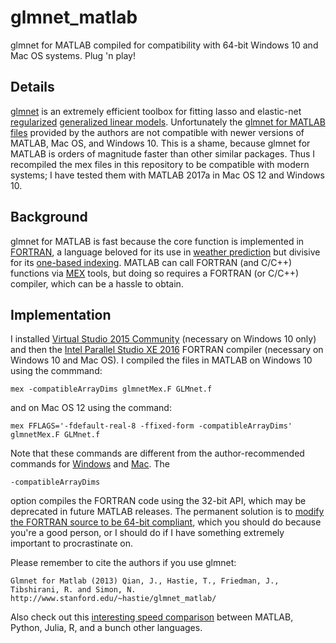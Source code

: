 # glmnet_matlab
glmnet for MATLAB compiled for compatibility with 64-bit Windows 10 and Mac OS systems. Plug 'n play!
## Details
[glmnet](https://web.stanford.edu/~hastie/glmnet/glmnet_alpha.html) is an extremely efficient toolbox for fitting lasso and elastic-net [regularized](https://en.wikipedia.org/wiki/Regularization_(mathematics)) [generalized linear models](https://en.wikipedia.org/wiki/Generalized_linear_model). Unfortunately the [glmnet for MATLAB files](https://web.stanford.edu/~hastie/glmnet_matlab/) provided by the authors are not compatible with newer versions of MATLAB, Mac OS, and Windows 10. This is a shame, because glmnet for MATLAB is orders of magnitude faster than other similar packages. Thus I recompiled the mex files in this repository to be compatible with modern systems; I have tested them with MATLAB 2017a in Mac OS 12 and Windows 10.
## Background
glmnet for MATLAB is fast because the core function is implemented in [FORTRAN](https://en.wikipedia.org/wiki/Fortran), a language beloved for its use in [weather prediction](https://imgur.com/gallery/EeI8V3E) but divisive for its [one-based indexing](https://en.wikipedia.org/wiki/Zero-based_numbering). MATLAB can call FORTRAN (and C/C++) functions via [MEX](https://www.mathworks.com/help/matlab/matlab_external/introducing-mex-files.html) tools, but doing so requires a FORTRAN (or C/C++) compiler, which can be a hassle to obtain.
## Implementation
I installed [Virtual Studio 2015 Community](https://visualstudio.microsoft.com/vs/older-downloads/) (necessary on Windows 10 only) and then the [Intel Parallel Studio XE 2016](https://software.intel.com/en-us/parallel-studio-xe/choose-download) FORTRAN compiler (necessary on Windows 10 and Mac OS). I compiled the files in MATLAB on Windows 10 using the commmand:
```
mex -compatibleArrayDims glmnetMex.F GLMnet.f 
```
and on Mac OS 12 using the command:
```
mex FFLAGS='-fdefault-real-8 -ffixed-form -compatibleArrayDims' glmnetMex.F GLMnet.f
```
Note that these commands are different from the author-recommended commands for [Windows](https://web.stanford.edu/~hastie/glmnet_matlab/win64compile.html) and [Mac](https://web.stanford.edu/~hastie/glmnet_matlab/mac64compile.html). The 
```
-compatibleArrayDims
```
option compiles the FORTRAN code using the 32-bit API, which may be deprecated in future MATLAB releases. The permanent solution is to [modify the FORTRAN source to be 64-bit compliant](https://www.mathworks.com/help/matlab/matlab_external/upgrading-mex-files-to-use-64-bit-api.html), which you should do because you're a good person, or I should do if I have something extremely important to procrastinate on.

Please remember to cite the authors if you use glmnet:
```
Glmnet for Matlab (2013) Qian, J., Hastie, T., Friedman, J., Tibshirani, R. and Simon, N.
http://www.stanford.edu/~hastie/glmnet_matlab/
```
Also check out this [interesting speed comparison](https://modelingguru.nasa.gov/docs/DOC-2676) between MATLAB, Python, Julia, R, and a bunch other languages.
